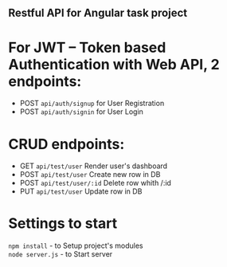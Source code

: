 ## Restful API for Angular task project 

# For JWT – Token based Authentication with Web API, 2 endpoints:
- POST `api/auth/signup` for User Registration
- POST `api/auth/signin` for User Login

# CRUD endpoints: 
- GET `api/test/user` Render user's dashboard
- POST `api/test/user` Create new row in DB
- POST `api/test/user/:id` Delete row whith /:id
- PUT `api/test/user` Update row in DB

# Settings to start
`npm install` - to Setup project's modules <br />
`node server.js` - to Start server 

